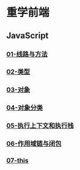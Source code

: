 # 重学前端

## JavaScript 

### [01-线路与方法](./01.md)
### [02-类型](./02.md)
### [03-对象](./03.md)
### [04-对象分类](./04.md)
### [05-执行上下文和执行栈](./05.md)
### [06-作用域链与闭包](./06.md)
### [07-this](./07.md)
